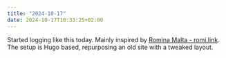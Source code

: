 ```yaml
---
title: "2024-10-17"
date: 2024-10-17T10:33:25+02:00
---
```


Started logging like this today. Mainly inspired by [Romina Malta - romi.link](https://romi.link/journal).
The setup is Hugo based, repurposing an old site with a tweaked layout.